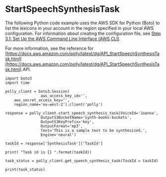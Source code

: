 # StartSpeechSynthesisTask<a name="StartSpeechSynthesisTaskSamplePython"></a>

The following Python code example uses the AWS SDK for Python \(Boto\) to list the lexicons in your account in the region specified in your local AWS configuration\. For information about creating the configuration file, see [Step 3\.1: Set Up the AWS Command Line Interface \(AWS CLI\)](setup-aws-cli.md)\. 

For more information, see the reference for [https://docs.aws.amazon.com/polly/latest/dg/API_StartSpeechSynthesisTask.html](https://docs.aws.amazon.com/polly/latest/dg/API_StartSpeechSynthesisTask.html) API\. 

```
import boto3
import time

polly_client = boto3.Session(
                aws_access_key_id='',                  
    aws_secret_access_key='',
    region_name='eu-west-2').client('polly')

response = polly_client.start_speech_synthesis_task(VoiceId='Joanna',
                OutputS3BucketName='synth-books-buckets',
                OutputS3KeyPrefix='key',
                OutputFormat='mp3', 
                Text='This is a sample text to be synthesized.',
                Engine='neural')

taskId = response['SynthesisTask']['TaskId']

print( "Task id is {} ".format(taskId))

task_status = polly_client.get_speech_synthesis_task(TaskId = taskId)

print(task_status)
```